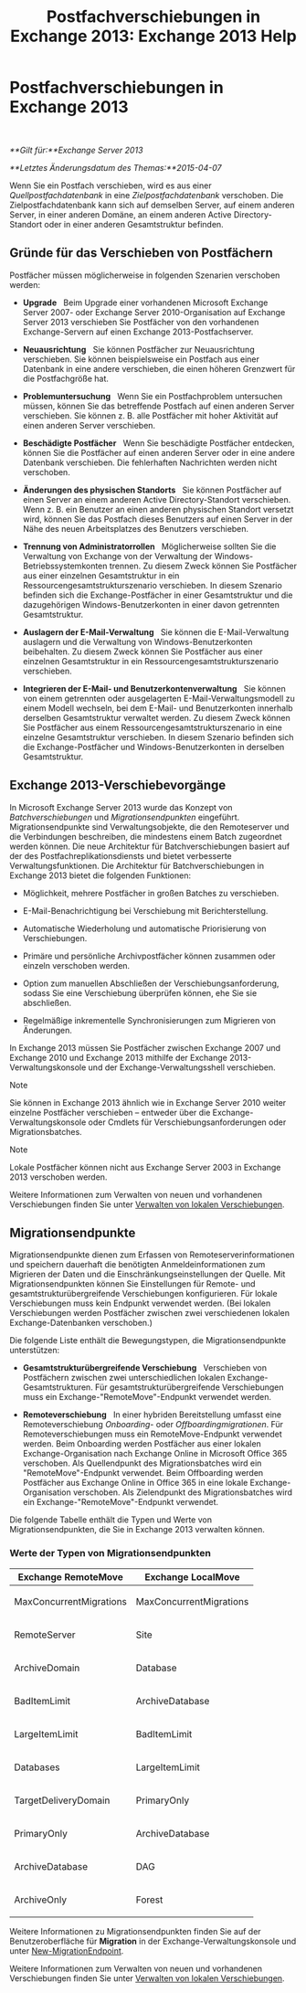 ﻿---
title: 'Postfachverschiebungen in Exchange 2013: Exchange 2013 Help'
TOCTitle: Postfachverschiebungen in Exchange 2013
ms:assetid: 9c0a0bc9-2a39-4cf0-aa6e-6e5ef3fd38b5
ms:mtpsurl: https://technet.microsoft.com/de-de/library/JJ150543(v=EXCHG.150)
ms:contentKeyID: 50476328
ms.date: 04/24/2018
mtps_version: v=EXCHG.150
ms.translationtype: HT
---

# Postfachverschiebungen in Exchange 2013

 

_**Gilt für:**Exchange Server 2013_

_**Letztes Änderungsdatum des Themas:**2015-04-07_

Wenn Sie ein Postfach verschieben, wird es aus einer *Quellpostfachdatenbank* in eine *Zielpostfachdatenbank* verschoben. Die Zielpostfachdatenbank kann sich auf demselben Server, auf einem anderen Server, in einer anderen Domäne, an einem anderen Active Directory-Standort oder in einer anderen Gesamtstruktur befinden.

## Gründe für das Verschieben von Postfächern

Postfächer müssen möglicherweise in folgenden Szenarien verschoben werden:

  - **Upgrade**   Beim Upgrade einer vorhandenen Microsoft Exchange Server 2007- oder Exchange Server 2010-Organisation auf Exchange Server 2013 verschieben Sie Postfächer von den vorhandenen Exchange-Servern auf einen Exchange 2013-Postfachserver.

  - **Neuausrichtung**   Sie können Postfächer zur Neuausrichtung verschieben. Sie können beispielsweise ein Postfach aus einer Datenbank in eine andere verschieben, die einen höheren Grenzwert für die Postfachgröße hat.

  - **Problemuntersuchung**   Wenn Sie ein Postfachproblem untersuchen müssen, können Sie das betreffende Postfach auf einen anderen Server verschieben. Sie können z. B. alle Postfächer mit hoher Aktivität auf einen anderen Server verschieben.

  - **Beschädigte Postfächer**   Wenn Sie beschädigte Postfächer entdecken, können Sie die Postfächer auf einen anderen Server oder in eine andere Datenbank verschieben. Die fehlerhaften Nachrichten werden nicht verschoben.

  - **Änderungen des physischen Standorts**   Sie können Postfächer auf einen Server an einem anderen Active Directory-Standort verschieben. Wenn z. B. ein Benutzer an einen anderen physischen Standort versetzt wird, können Sie das Postfach dieses Benutzers auf einen Server in der Nähe des neuen Arbeitsplatzes des Benutzers verschieben.

  - **Trennung von Administratorrollen**   Möglicherweise sollten Sie die Verwaltung von Exchange von der Verwaltung der Windows-Betriebssystemkonten trennen. Zu diesem Zweck können Sie Postfächer aus einer einzelnen Gesamtstruktur in ein Ressourcengesamtstrukturszenario verschieben. In diesem Szenario befinden sich die Exchange-Postfächer in einer Gesamtstruktur und die dazugehörigen Windows-Benutzerkonten in einer davon getrennten Gesamtstruktur.

  - **Auslagern der E-Mail-Verwaltung**   Sie können die E-Mail-Verwaltung auslagern und die Verwaltung von Windows-Benutzerkonten beibehalten. Zu diesem Zweck können Sie Postfächer aus einer einzelnen Gesamtstruktur in ein Ressourcengesamtstrukturszenario verschieben.

  - **Integrieren der E-Mail- und Benutzerkontenverwaltung**   Sie können von einem getrennten oder ausgelagerten E-Mail-Verwaltungsmodell zu einem Modell wechseln, bei dem E-Mail- und Benutzerkonten innerhalb derselben Gesamtstruktur verwaltet werden. Zu diesem Zweck können Sie Postfächer aus einem Ressourcengesamtstrukturszenario in eine einzelne Gesamtstruktur verschieben. In diesem Szenario befinden sich die Exchange-Postfächer und Windows-Benutzerkonten in derselben Gesamtstruktur.

## Exchange 2013-Verschiebevorgänge

In Microsoft Exchange Server 2013 wurde das Konzept von *Batchverschiebungen* und *Migrationsendpunkten* eingeführt. Migrationsendpunkte sind Verwaltungsobjekte, die den Remoteserver und die Verbindungen beschreiben, die mindestens einem Batch zugeordnet werden können. Die neue Architektur für Batchverschiebungen basiert auf der des Postfachreplikationsdiensts und bietet verbesserte Verwaltungsfunktionen. Die Architektur für Batchverschiebungen in Exchange 2013 bietet die folgenden Funktionen:

  - Möglichkeit, mehrere Postfächer in großen Batches zu verschieben.

  - E-Mail-Benachrichtigung bei Verschiebung mit Berichterstellung.

  - Automatische Wiederholung und automatische Priorisierung von Verschiebungen.

  - Primäre und persönliche Archivpostfächer können zusammen oder einzeln verschoben werden.

  - Option zum manuellen Abschließen der Verschiebungsanforderung, sodass Sie eine Verschiebung überprüfen können, ehe Sie sie abschließen.

  - Regelmäßige inkrementelle Synchronisierungen zum Migrieren von Änderungen.

In Exchange 2013 müssen Sie Postfächer zwischen Exchange 2007 und Exchange 2010 und Exchange 2013 mithilfe der Exchange 2013-Verwaltungskonsole und der Exchange-Verwaltungsshell verschieben.


> [!NOTE]
> Sie können in Exchange 2013 ähnlich wie in Exchange Server 2010 weiter einzelne Postfächer verschieben – entweder über die Exchange-Verwaltungskonsole oder Cmdlets für Verschiebungsanforderungen oder Migrationsbatches.




> [!NOTE]
> Lokale Postfächer können nicht aus Exchange Server&nbsp;2003 in Exchange 2013 verschoben werden.



Weitere Informationen zum Verwalten von neuen und vorhandenen Verschiebungen finden Sie unter [Verwalten von lokalen Verschiebungen](manage-on-premises-moves-exchange-2013-help.md).

## Migrationsendpunkte

Migrationsendpunkte dienen zum Erfassen von Remoteserverinformationen und speichern dauerhaft die benötigten Anmeldeinformationen zum Migrieren der Daten und die Einschränkungseinstellungen der Quelle. Mit Migrationsendpunkten können Sie Einstellungen für Remote- und gesamtstrukturübergreifende Verschiebungen konfigurieren. Für lokale Verschiebungen muss kein Endpunkt verwendet werden. (Bei lokalen Verschiebungen werden Postfächer zwischen zwei verschiedenen lokalen Exchange-Datenbanken verschoben.)

Die folgende Liste enthält die Bewegungstypen, die Migrationsendpunkte unterstützen:

  - **Gesamtstrukturübergreifende Verschiebung**   Verschieben von Postfächern zwischen zwei unterschiedlichen lokalen Exchange-Gesamtstrukturen. Für gesamtstrukturübergreifende Verschiebungen muss ein Exchange-"RemoteMove"-Endpunkt verwendet werden.

  - **Remoteverschiebung**   In einer hybriden Bereitstellung umfasst eine Remoteverschiebung *Onboarding-* oder *Offboardingmigrationen*. Für Remoteverschiebungen muss ein RemoteMove-Endpunkt verwendet werden. Beim Onboarding werden Postfächer aus einer lokalen Exchange-Organisation nach Exchange Online in Microsoft Office 365 verschoben. Als Quellendpunkt des Migrationsbatches wird ein "RemoteMove"-Endpunkt verwendet. Beim Offboarding werden Postfächer aus Exchange Online in Office 365 in eine lokale Exchange-Organisation verschoben. Als Zielendpunkt des Migrationsbatches wird ein Exchange-"RemoteMove"-Endpunkt verwendet.

Die folgende Tabelle enthält die Typen und Werte von Migrationsendpunkten, die Sie in Exchange 2013 verwalten können.

### Werte der Typen von Migrationsendpunkten

<table>
<colgroup>
<col style="width: 50%" />
<col style="width: 50%" />
</colgroup>
<thead>
<tr class="header">
<th>Exchange RemoteMove</th>
<th>Exchange LocalMove</th>
</tr>
</thead>
<tbody>
<tr class="odd">
<td><p>MaxConcurrentMigrations</p></td>
<td><p>MaxConcurrentMigrations</p></td>
</tr>
<tr class="even">
<td><p>RemoteServer</p></td>
<td><p>Site</p></td>
</tr>
<tr class="odd">
<td><p>ArchiveDomain</p></td>
<td><p>Database</p></td>
</tr>
<tr class="even">
<td><p>BadItemLimit</p></td>
<td><p>ArchiveDatabase</p></td>
</tr>
<tr class="odd">
<td><p>LargeItemLimit</p></td>
<td><p>BadItemLimit</p></td>
</tr>
<tr class="even">
<td><p>Databases</p></td>
<td><p>LargeItemLimit</p></td>
</tr>
<tr class="odd">
<td><p>TargetDeliveryDomain</p></td>
<td><p>PrimaryOnly</p></td>
</tr>
<tr class="even">
<td><p>PrimaryOnly</p></td>
<td><p>ArchiveDatabase</p></td>
</tr>
<tr class="odd">
<td><p>ArchiveDatabase</p></td>
<td><p>DAG</p></td>
</tr>
<tr class="even">
<td><p>ArchiveOnly</p></td>
<td><p>Forest</p></td>
</tr>
</tbody>
</table>


Weitere Informationen zu Migrationsendpunkten finden Sie auf der Benutzeroberfläche für **Migration** in der Exchange-Verwaltungskonsole und unter [New-MigrationEndpoint](https://technet.microsoft.com/de-de/library/jj218611\(v=exchg.150\)).

Weitere Informationen zum Verwalten von neuen und vorhandenen Verschiebungen finden Sie unter [Verwalten von lokalen Verschiebungen](manage-on-premises-moves-exchange-2013-help.md).

